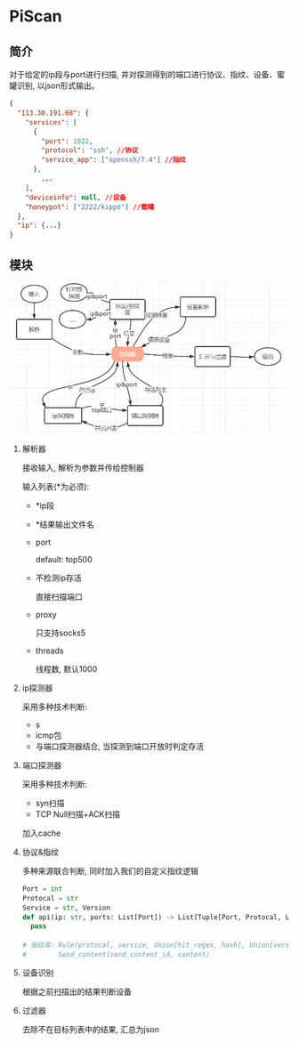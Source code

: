 # PiScan
## 简介

对于给定的ip段与port进行扫描, 并对探测得到的端口进行协议、指纹、设备、蜜罐识别, 以json形式输出。

```json
{
  "113.30.191.68": {
    "services": [
      {
        "port": 1022,
        "protocol": "ssh", //协议
        "service_app": ["openssh/7.4"] //指纹
      },
    	...
    ],
    "deviceinfo": null, //设备
    "honeypot": ["2222/kippo"] //蜜罐
  }, 
  "ip": {...}
}
```

## 模块

![image-20230717163308767](README.assets/image-20230717163308767.png)

1. 解析器

   接收输入, 解析为参数并传给控制器

   输入列表(\*为必须):

   - *ip段

   - *结果输出文件名

   - port

     default: top500

   - 不检测ip存活

     直接扫描端口

   - proxy

     只支持socks5

   - threads

     线程数, 默认1000

1. ip探测器

   采用多种技术判断:

   - s
   - icmp包
   - 与端口探测器结合, 当探测到端口开放时判定存活

1. 端口探测器

   采用多种技术判断:

   - syn扫描
   - TCP Null扫描+ACK扫描

   加入cache

1. 协议&指纹

   多种来源联合判断, 同时加入我们的自定义指纹逻辑

   ```python
   Port = int
   Protocal = str
   Service = str, Version
   def api(ip: str, ports: List[Port]) -> List[Tuple[Port, Protocal, List[Service]]]: # 蜜罐将放入Service中
     pass
   
   # 指纹库: Rule(protocal, service, Union[hit_regex, hash], Union[version_regex, version], send_content_id)
   #        Send_content(send_content_id, content)
   ```

1. 设备识别

   根据之前扫描出的结果判断设备

1. 过滤器

   去除不在目标列表中的结果, 汇总为json

